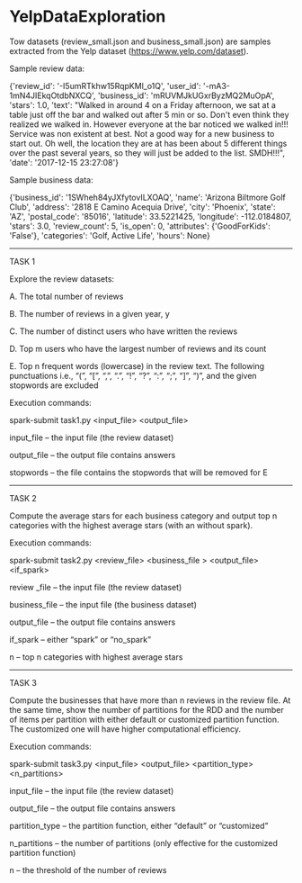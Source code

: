 # YelpDataExploration

Tow datasets (review_small.json and business_small.json) are samples extracted from the Yelp dataset (https://www.yelp.com/dataset).

Sample review data:

{'review_id': '-I5umRTkhw15RqpKMl_o1Q',
  'user_id': '-mA3-1mN4JIEkqOtdbNXCQ',
  'business_id': 'mRUVMJkUGxrByzMQ2MuOpA',
  'stars': 1.0,
  'text': "Walked in around 4 on a Friday afternoon, we sat at a table just off the bar and walked out after 5 min or so. Don't even think they realized we walked in. However everyone at the bar noticed we walked in!!! Service was non existent at best. Not a good way for a new business to start out. Oh well, the location they are at has been about 5 different things over the past several years, so they will just be added to the list. SMDH!!!",
  'date': '2017-12-15 23:27:08'}

Sample business data:

{'business_id': '1SWheh84yJXfytovILXOAQ',
  'name': 'Arizona Biltmore Golf Club',
  'address': '2818 E Camino Acequia Drive',
  'city': 'Phoenix',
  'state': 'AZ',
  'postal_code': '85016',
  'latitude': 33.5221425,
  'longitude': -112.0184807,
  'stars': 3.0,
  'review_count': 5,
  'is_open': 0,
  'attributes': {'GoodForKids': 'False'},
  'categories': 'Golf, Active Life',
  'hours': None}

----------------------------------------------------------------------

TASK 1

Explore the review datasets:

A. The total number of reviews

B. The number of reviews in a given year, y

C. The number of distinct users who have written the reviews

D. Top m users who have the largest number of reviews and its count

E. Top n frequent words (lowercase) in the review text. The following punctuations i.e., “(”, “[”, “,”, “.”, “!”, “?”, “:”, “;”, “]”, “)”, and the given stopwords are excluded


Execution commands:

spark-submit task1.py <input_file> <output_file> <stopwords> <y> <m> <n>

input_file – the input file (the review dataset)

output_file – the output file contains answers

stopwords – the file contains the stopwords that will be removed for E

----------------------------------------------------------------------

TASK 2

Compute the average stars for each business category and output top n categories with the highest average stars (with an without spark).

Execution commands:

spark-submit task2.py <review_file> <business_file > <output_file> <if_spark> <n>

review _file – the input file (the review dataset)

business_file – the input file (the business dataset)

output_file – the output file contains answers

if_spark – either “spark” or “no_spark”

n – top n categories with highest average stars

----------------------------------------------------------------------

TASK 3

Compute the businesses that have more than n reviews in the review file. At the same time, show the number of partitions for the RDD and the number of items per partition with either default or customized partition function. The customized one will have higher computational efficiency.

Execution commands:

spark-submit task3.py <input_file> <output_file> <partition_type> <n_partitions> <n>

input_file – the input file (the review dataset)

output_file – the output file contains answers

partition_type – the partition function, either “default” or “customized”

n_partitions – the number of partitions (only effective for the customized partition function)

n – the threshold of the number of reviews
